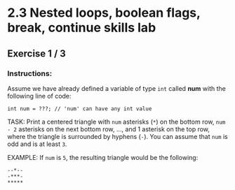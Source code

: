 # 2.3 Nested loops, boolean flags, break, continue skills lab
## Exercise 1 / 3
### Instructions:
Assume we have already defined a variable of type `int` called **num** with the following line of code:

```
int num = ???; // 'num' can have any int value
```

TASK: Print a centered triangle with `num` asterisks (`*`) on the bottom row, `num - 2` asterisks on the next bottom row, ..., and 1 asterisk on the top row, where the triangle is surrounded by hyphens (`-`). You can assume that `num` is odd and is at least `3`.

EXAMPLE: If `num` is `5`, the resulting triangle would be the following:

```
--*--
-***-
*****
```